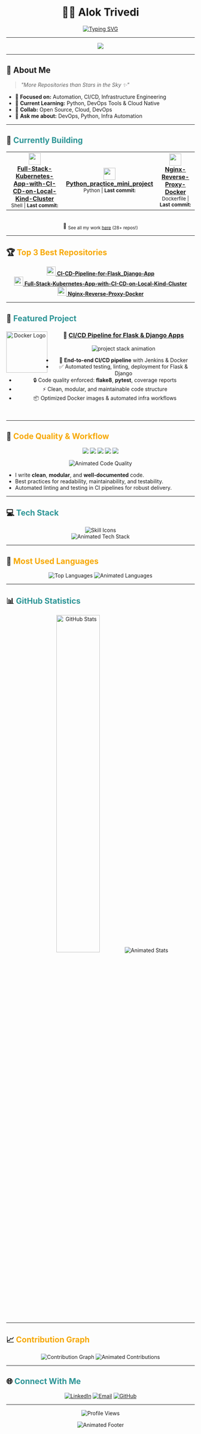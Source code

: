 <div align="center">

# 👨‍💻 **Alok Trivedi**

[![Typing SVG](https://readme-typing-svg.demolab.com?font=Fira+Code&pause=900&color=2D9596&center=true&vCenter=true&width=480&lines=🚀+DevOps+Engineer+%7C+Pythonist+%7C+Cloud+Native+%7C+Automation+Lover;Open+Source+Contributor+%7C+Lifelong+Learner)](https://git.io/typing-svg)

</div>

---

<div align="center">
<img src="https://capsule-render.vercel.app/api?type=waving&height=120&color=gradient&text=Welcome%20to%20my%20Profile!&fontAlign=50&fontAlignY=40&desc=Let's%20Automate%20the%20Future!&descAlign=50&descAlignY=70"/>
</div>

---

## 🚀 **About Me**

> *"More Repositories than Stars in the Sky ✨"*

- 🔭 **Focused on:** Automation, CI/CD, Infrastructure Engineering  
- 🌱 **Current Learning:** Python, DevOps Tools & Cloud Native  
- 🤝 **Collab:** Open Source, Cloud, DevOps  
- 💬 **Ask me about:** DevOps, Python, Infra Automation  

---

## 👑 <span style="color:#2D9596">**Currently Building**</span>

<div align="center">

<table>
  <tr>
    <td align="center">
      <a href="https://github.com/Alok77it/Full-Stack-Kubernetes-App-with-CI-CD-on-Local-Kind-Cluster" target="_blank">
        <img src="https://skillicons.dev/icons?i=kubernetes,docker,jenkins,python,linux&theme=light" height="32"/>
        <br>
        <b>Full-Stack-Kubernetes-App-with-CI-CD-on-Local-Kind-Cluster</b>
      </a>
      <br>
      <sub>Shell | <b>Last commit: <!--K8S_COMMIT--></b></sub>
    </td>
    <td align="center">
      <a href="https://github.com/Alok77it/Python_practice_mini_project" target="_blank">
        <img src="https://skillicons.dev/icons?i=python,linux&theme=light" height="32"/>
        <br>
        <b>Python_practice_mini_project</b>
      </a>
      <br>
      <sub>Python | <b>Last commit: <!--PYTHON_COMMIT--></b></sub>
    </td>
    <td align="center">
      <a href="https://github.com/Alok77it/Nginx-Reverse-Proxy-Docker" target="_blank">
        <img src="https://skillicons.dev/icons?i=docker,nginx&theme=light" height="32"/>
        <br>
        <b>Nginx-Reverse-Proxy-Docker</b>
      </a>
      <br>
      <sub>Dockerfile | <b>Last commit: <!--NGINX_COMMIT--></b></sub>
    </td>
  </tr>
</table>
<br>
🎯 <sub>See all my work <a href="https://github.com/search?q=user:Alok77it&type=repositories&s=updated" target="_blank">here</a> (28+ repos!)</sub>
</div>

---

## 🏆 <span style="color:#F7A800">**Top 3 Best Repositories**</span>

<div align="center">

<a href="https://github.com/Alok77it/CI-CD-Pipeline-for-Flask_Django-App" target="_blank">
  <img src="https://skillicons.dev/icons?i=jenkins,docker,python&theme=light" height="24"/>
  <b>CI-CD-Pipeline-for-Flask_Django-App</b>
</a>
<br>
<a href="https://github.com/Alok77it/Full-Stack-Kubernetes-App-with-CI-CD-on-Local-Kind-Cluster" target="_blank">
  <img src="https://skillicons.dev/icons?i=kubernetes,python,docker&theme=light" height="24"/>
  <b>Full-Stack-Kubernetes-App-with-CI-CD-on-Local-Kind-Cluster</b>
</a>
<br>
<a href="https://github.com/Alok77it/Nginx-Reverse-Proxy-Docker" target="_blank">
  <img src="https://skillicons.dev/icons?i=nginx,docker&theme=light" height="24"/>
  <b>Nginx-Reverse-Proxy-Docker</b>
</a>

</div>

---

## 🏅 <span style="color:#2D9596">**Featured Project**</span>

<div align="center">

<a href="https://github.com/Alok77it/CI-CD-Pipeline-for-Flask_Django-App" target="_blank">
  <img align="left" height="110" src="https://cdn.jsdelivr.net/gh/devicons/devicon/icons/docker/docker-original-wordmark.svg" alt="Docker Logo" style="padding-right:10px;"/>
</a>

### 🚀 [CI/CD Pipeline for Flask & Django Apps](https://github.com/Alok77it/CI-CD-Pipeline-for-Flask_Django-App)
<p>
  <img src="https://readme-typing-svg.demolab.com?font=JetBrains+Mono&pause=1200&color=00FFD5&repeat=false&width=430&lines=Jenkins+%7C+Docker+%7C+Python+%7C+CI%2FCD+Automation;Code+Quality+%7C+Production+Ready" alt="project stack animation"/>
</p>
<ul>
  <li>🚢 <b>End-to-end CI/CD pipeline</b> with Jenkins & Docker</li>
  <li>✅ Automated testing, linting, deployment for Flask & Django</li>
  <li>🔒 Code quality enforced: <b>flake8</b>, <b>pytest</b>, coverage reports</li>
  <li>⚡ Clean, modular, and maintainable code structure</li>
  <li>📦 Optimized Docker images & automated infra workflows</li>
</ul>
<br clear="left">

</div>

---

## 💎 <span style="color:#F7A800">**Code Quality & Workflow**</span>

<p align="center">
  <img src="https://img.shields.io/badge/Code%20Quality-High-brightgreen?style=for-the-badge&logo=checkmarx&logoColor=white"/>
  <img src="https://img.shields.io/badge/Linting-flake8-blue?style=for-the-badge&logo=python"/>
  <img src="https://img.shields.io/badge/Testing-pytest-yellow?style=for-the-badge&logo=pytest"/>
  <img src="https://img.shields.io/badge/Coverage-%3E90%25-success?style=for-the-badge"/>
  <img src="https://img.shields.io/badge/Automated%20CI%2FCD-2D9596?style=for-the-badge&logo=githubactions&logoColor=white"/>
</p>

<div align="center">
<img src="https://readme-typing-svg.demolab.com?font=Fira+Mono&pause=900&color=00FFD5&center=true&vCenter=true&width=400&lines=Clean+%26+Modular+Code;Automated+Testing+%26+Linting;CI%2FCD+Pipelines;Production+Ready;Best+DevOps+Practices" alt="Animated Code Quality"/>
</div>

- I write **clean**, **modular**, and **well-documented** code.
- Best practices for readability, maintainability, and testability.
- Automated linting and testing in CI pipelines for robust delivery.

---

## 💻 <span style="color:#2D9596">**Tech Stack**</span>

<div align="center">
<img src="https://skillicons.dev/icons?i=python,docker,jenkins,git,linux,bash,kubernetes,aws,githubactions&theme=light" alt="Skill Icons" /><br/>
<img src="https://readme-typing-svg.demolab.com?font=Fira+Mono&pause=900&color=F7A800&center=true&vCenter=true&width=410&lines=Python+%F0%9F%90%8D;Docker+%F0%9F%9A%A2;Jenkins+%F0%9F%94%A7;Kubernetes+%F0%9F%90%8B;Linux+%F0%9F%90%BC;AWS+%F0%9F%9A%80;Git+%F0%9F%92%BE;Bash+%F0%9F%92%A9;and+more..." alt="Animated Tech Stack"/>
</div>

---

## 🌟 <span style="color:#F7A800">**Most Used Languages**</span>

<div align="center">
<img src="https://github-readme-stats.vercel.app/api/top-langs/?username=Alok77it&theme=tokyonight&hide_border=true&layout=compact&langs_count=8&custom_title=Most+Used+Languages+🚀" alt="Top Languages"/>
<img src="https://readme-typing-svg.demolab.com?font=Fira+Mono&pause=900&color=00FFD5&center=true&vCenter=true&width=410&lines=Python;Shell+Bash;JavaScript;YAML;Dockerfile;Groovy;SQL;and+growing..." alt="Animated Languages"/>
</div>

---

## 📊 <span style="color:#2D9596">**GitHub Statistics**</span>

<div align="center">
<img src="https://github-readme-stats.vercel.app/api?username=Alok77it&show_icons=true&theme=tokyonight&hide_border=true&custom_title=GitHub+Stats+%F0%9F%94%8E" alt="GitHub Stats" width="48%"/>
<img src="https://readme-typing-svg.demolab.com?font=Fira+Mono&pause=900&color=F7A800&center=true&vCenter=true&width=410&lines=Active+Contributor;Pull+Requests+and+Reviews;Solving+Real+Problems;Continuous+Improvement" alt="Animated Stats"/>
</div>

---

## 📈 <span style="color:#F7A800">**Contribution Graph**</span>

<div align="center">
<img src="https://github-readme-activity-graph.vercel.app/graph?username=Alok77it&theme=tokyo-night&hide_border=true&area=true" alt="Contribution Graph"/>
<img src="https://readme-typing-svg.demolab.com?font=Fira+Mono&pause=900&color=2D9596&center=true&vCenter=true&width=400&lines=Consistent+Commits;PRs+%26+Issues;Open+Source+Enthusiast;Let's+Connect+and+Collaborate!" alt="Animated Contributions"/>
</div>

---

## 🌐 <span style="color:#2D9596">**Connect With Me**</span>

<div align="center">

[![LinkedIn](https://img.shields.io/badge/LinkedIn-%230077B5.svg?style=for-the-badge&logo=linkedin&logoColor=white)](https://linkedin.com/in/alok-trivedi-27279a34b/)
[![Email](https://img.shields.io/badge/Email-D14836?style=for-the-badge&logo=gmail&logoColor=white)](mailto:aloktrivedi.it@gmail.com)
[![GitHub](https://img.shields.io/badge/GitHub-100000?style=for-the-badge&logo=github&logoColor=white)](https://github.com/Alok77it)

---

![Profile Views](https://komarev.com/ghpvc/?username=Alok77it&color=2D9596&style=flat-square)

<img src="https://readme-typing-svg.demolab.com?font=Fira+Mono&pause=900&color=2D9596&center=true&vCenter=true&width=450&lines=Learning+is+a+journey+that+never+ends+%F0%9F%9A%80;Let's+build+the+future+together!" alt="Animated Footer"/>

</div>
